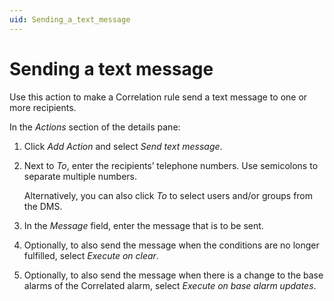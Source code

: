 ```yaml
---
uid: Sending_a_text_message
---
```


# Sending a text message

Use this action to make a Correlation rule send a text message to one or more recipients.

In the *Actions* section of the details pane:

1. Click *Add Action* and select *Send text message*.

2. Next to *To*, enter the recipients’ telephone numbers. Use semicolons to separate multiple numbers.

    Alternatively, you can also click *To* to select users and/or groups from the DMS.

3. In the *Message* field, enter the message that is to be sent.

4. Optionally, to also send the message when the conditions are no longer fulfilled, select *Execute on clear*.

5. Optionally, to also send the message when there is a change to the base alarms of the Correlated alarm, select *Execute on base alarm updates*.
